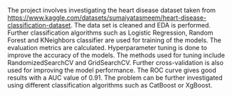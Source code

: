 The project involves investigating the heart disease dataset taken from https://www.kaggle.com/datasets/sumaiyatasmeem/heart-disease-classification-dataset. The data set is cleaned and EDA is performed. Further classification algorithms such as Logistic Regression, Random Forest and KNeighbors classifier are used for training of the models. The evaluation metrics are calculated. Hyperparameter tuning is done to improve the accuracy of the models. The methods used for tuning include RandomizedSearchCV and GridSearchCV. Further cross-validation is also used for improving the model performance. The ROC curve gives good results with a AUC value of 0.91. The problem can be further investigated using different classification algorithms such as CatBoost or XgBoost.
